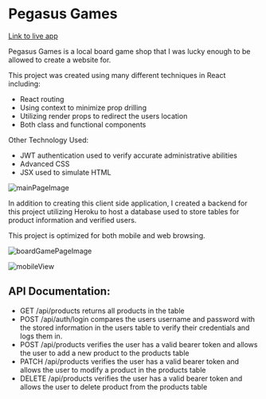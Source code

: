# Pegasus Games

[Link to live app](https://pegasus-games.king-sawyer.vercel.app/)

Pegasus Games is a local board game shop that I was lucky enough to be allowed to create a website for.



This project was created using many different techniques in React including:

- React routing
- Using context to minimize prop drilling
- Utilizing render props to redirect the users location
- Both class and functional components

Other Technology Used:
- JWT authentication used to verify accurate administrative abilities
- Advanced CSS
- JSX used to simulate HTML

![mainPageImage](https://i.imgur.com/DLC4D0E.png)

In addition to creating this client side application, I created a backend for this project utilizing Heroku to host a database used to store tables for product information and verified users.



This project is optimized for both mobile and web browsing. 


![boardGamePageImage](https://i.imgur.com/Wb2FrgG.png)


![mobileView](https://i.imgur.com/eTqGmfm.png)



## API Documentation:
- GET /api/products returns all products in the table
- POST /api/auth/login compares the users username and password with the stored information in the users table to verify their credentials and logs them in.
- POST /api/products verifies the user has a valid bearer token and allows the user to add a new product to the products table
- PATCH /api/products verifies the user has a valid bearer token and allows the user to modify a product in the products table
- DELETE /api/products verifies the user has a valid bearer token and allows the user to delete product from the products table
